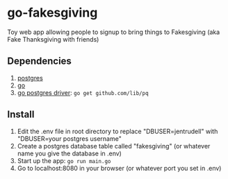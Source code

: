 # go-fakesgiving
Toy web app allowing people to signup to bring things to Fakesgiving (aka Fake Thanksgiving with friends)

## Dependencies
1. [postgres](https://www.postgresql.org/)
2. [go](https://golang.org/doc/install)
3. [go postgres driver](https://github.com/lib/pq): `go get github.com/lib/pq`

## Install
1. Edit the .env file in root directory to replace "DBUSER=jentrudell" with "DBUSER=your postgres username"
2. Create a postgres database table called "fakesgiving" (or whatever name you give the database in .env)
3. Start up the app: `go run main.go`
4. Go to localhost:8080 in your browser (or whatever port you set in .env)
